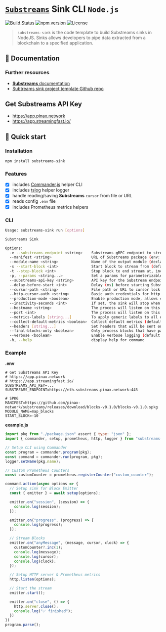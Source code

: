 # [`Substreams`](https://substreams.streamingfast.io/) Sink CLI `Node.js`

[![Build Status](https://github.com/pinax-network/substreams-sink/actions/workflows/ci.yml/badge.svg)](https://github.com/pinax-network/substreams-sink/actions/workflows/ci.yml)
[![npm version](https://badge.fury.io/js/substreams-sink.svg)](https://badge.fury.io/js/substreams-sink)
![License](https://img.shields.io/github/license/pinax-network/substreams-sink)

> `substreams-sink` is the code template to build Substreams sinks in NodeJS. Sinks allows developers to pipe data extracted from a blockchain to a specified application.

## 📖 Documentation

<!-- ### https://www.npmjs.com/package/substreams-sink -->

### Further resources

- [**Substreams** documentation](https://substreams.streamingfast.io)
- [Subtreams sink project template Github repo](https://github.com/pinax-network/substreams-sink-template)

## Get Substreams API Key
- https://app.pinax.network
- https://app.streamingfast.io/

## 🚀 Quick start

### Installation

```bash
npm install substreams-sink
```

### Features

- [x] includes [Commander.js](https://github.com/tj/commander.js/) helper CLI
- [x] includes [tslog](https://github.com/fullstack-build/tslog) helper logger
- [x] handle reading/saving **Substreams** `cursor` from file or URL
- [x] reads config `.env` file
- [x] includes Prometheus metrics helpers

### CLI

```bash
Usage: substreams-sink run [options]

Substreams Sink

Options:
  -e --substreams-endpoint <string>    Substreams gRPC endpoint to stream data from (env: SUBSTREAMS_ENDPOINT)
  --manifest <string>                  URL of Substreams package (env: MANIFEST)
  --module-name <string>               Name of the output module (declared in the manifest) (env: MODULE_NAME)
  -s --start-block <int>               Start block to stream from (defaults to -1, which means the initialBlock of the first module you are streaming) (default: "-1", env: START_BLOCK)
  -t --stop-block <int>                Stop block to end stream at, inclusively (env: STOP_BLOCK)
  -p, --params <string...>             Set a params for parameterizable modules. Can be specified multiple times. (ex: -p module1=valA -p module2=valX&valY) (default: [], env: PARAMS)
  --substreams-api-key <string>        API key for the Substream endpoint (env: SUBSTREAMS_API_KEY)
  --delay-before-start <int>           Delay (ms) before starting Substreams (default: 0, env: DELAY_BEFORE_START)
  --cursor-path <string>               File path or URL to cursor lock file (default: "cursor.lock", env: CURSOR_PATH)
  --http-cursor-auth <string>          Basic auth credentials for http cursor (ex: username:password) (env: HTTP_CURSOR_AUTH)
  --production-mode <boolean>          Enable production mode, allows cached Substreams data if available (default: "false", env: PRODUCTION_MODE)
  --inactivity-seconds <int>           If set, the sink will stop when inactive for over a certain amount of seconds (default: 300, env: INACTIVITY_SECONDS)
  --hostname <string>                  The process will listen on this hostname for any HTTP and Prometheus metrics requests (default: "localhost", env: HOSTNAME)
  --port <int>                         The process will listen on this port for any HTTP and Prometheus metrics requests (default: 9102, env: PORT)
  --metrics-labels [string...]         To apply generic labels to all default metrics (ex: --labels foo=bar) (default: {}, env: METRICS_LABELS)
  --collect-default-metrics <boolean>  Collect default metrics (default: "false", env: COLLECT_DEFAULT_METRICS)
  --headers [string...]                Set headers that will be sent on every requests (ex: --headers X-HEADER=headerA) (default: {}, env: HEADERS)
  --final-blocks-only <boolean>        Only process blocks that have pass finality, to prevent any reorg and undo signal by staying further away from the chain HEAD (default: "false", env: FINAL_BLOCKS_ONLY)
  --verbose <boolean>                  Enable verbose logging (default: "false", env: VERBOSE)
  -h, --help                           display help for command
```

### Example

**.env**

```env
# Get Substreams API Key
# https://app.pinax.network
# https://app.streamingfast.io/
SUBSTREAMS_API_KEY=...
SUBSTREAMS_ENDPOINT=https://eth.substreams.pinax.network:443

# SPKG
MANIFEST=https://github.com/pinax-network/substreams/releases/download/blocks-v0.1.0/blocks-v0.1.0.spkg
MODULE_NAME=map_blocks
START_BLOCK=-10
```

**example.js**
```js
import pkg from "./package.json" assert { type: "json" };
import { commander, setup, prometheus, http, logger } from "substreams-sink";

// Setup CLI using Commander
const program = commander.program(pkg);
const command = commander.run(program, pkg);
logger.setName(pkg.name);

// Custom Prometheus Counters
const customCounter = prometheus.registerCounter("custom_counter");

command.action(async options => {
  // Setup sink for Block Emitter
  const { emitter } = await setup(options);

  emitter.on("session", (session) => {
    console.log(session);
  });

  emitter.on("progress", (progress) => {
    console.log(progress);
  });

  // Stream Blocks
  emitter.on("anyMessage", (message, cursor, clock) => {
    customCounter?.inc(1);
    console.log(message);
    console.log(cursor);
    console.log(clock);
  });

  // Setup HTTP server & Prometheus metrics
  http.listen(options);

  // Start the stream
  emitter.start();

  emitter.on("close", () => {
    http.server.close();
    console.log("✅ finished");
  })
})
program.parse();
```
